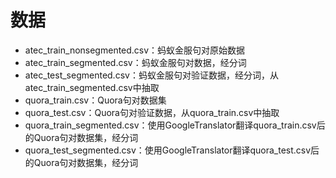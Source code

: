 # 数据
- atec_train_nonsegmented.csv：蚂蚁金服句对原始数据
- atec_train_segmented.csv：蚂蚁金服句对数据，经分词
- atec_test_segmented.csv：蚂蚁金服句对验证数据，经分词，从atec_train_segmented.csv中抽取
- quora_train.csv：Quora句对数据集
- quora_test.csv：Quora句对验证数据，从quora_train.csv中抽取
- quora_train_segmented.csv：使用GoogleTranslator翻译quora_train.csv后的Quora句对数据集，经分词
- quora_test_segmented.csv：使用GoogleTranslator翻译quora_test.csv后的Quora句对数据集，经分词
